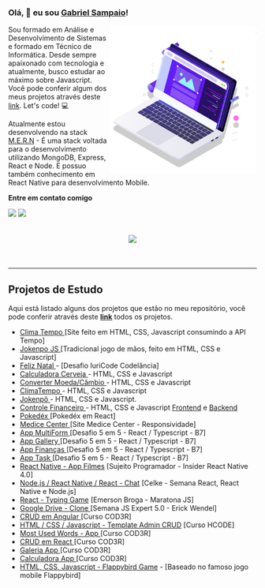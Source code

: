 ### Olá, 🤘 eu sou <a href="https://sampaiogabriel.github.io/portfolio/">Gabriel Sampaio</a>!

<img src="pc.svg" min-width="300px" max-width="300px" width="300px" align="right" alt="Computador">

<p align="left"> 
  Sou formado em Análise e Desenvolvimento de Sistemas e formado em Técnico de Informática. Desde sempre apaixonado com tecnologia e atualmente, busco estudar ao máximo sobre Javascript. Você pode conferir algum dos meus projetos através deste <a href="https://github.com/sampaiogabriel?tab=repositories">link</a>. Let's code! 💻
</p>

<p align="left">
  Atualmente estou desenvolvendo na stack <a href="https://upflow.me/entendendo-o-mern-stack-o-que-e/">M.E.R.N</a> - É uma stack voltada para o desenvolvimento utilizando MongoDB, Express, React e Node. E possuo também conhecimento em React Native para desenvolvimento Mobile.  
</p>

<p align="left"><strong>Entre em contato comigo</strong></p>

<div align="left"> 
  <a href = "mailto:sampaiogabriel777@hotmail.com"><img src="https://img.shields.io/badge/-Gmail-%23333?style=for-the-badge&logo=gmail&logoColor=white" target="_blank"></a>
  <a href="https://www.linkedin.com/in/gabrielsampaiolimadearaujo/" target="_blank"><img src="https://img.shields.io/badge/-LinkedIn-%230077B5?style=for-the-badge&logo=linkedin&logoColor=white" target="_blank"></a> 
</div>

<br>
<br>

<div align="center">
 <a href="https://github.com/sampaiogabriel"></a>
  <img height="180em" src="https://github-readme-stats.vercel.app/api/top-langs/?username=sampaiogabriel&layout=compact&langs_count=7&theme=dracula"/>
</div>

<br>
<br>

<hr>

## Projetos de Estudo

Aqui está listado alguns dos projetos que estão no meu repositório, você pode conferir através deste <strong><a href="https://github.com/sampaiogabriel?tab=repositories">link</a></strong> todos os projetos.

- <a href="https://sampaiogabriel.github.io/clima-tempo"> Clima Tempo </a> [Site feito em HTML, CSS, Javascript consumindo a API Tempo]
- <a href="https://sampaiogabriel.github.io/jokenpo"> Jokenpo JS </a> [Tradicional jogo de mãos, feito em HTML, CSS e Javascript]
- <a href="https://sampaiogabriel.github.io/site-feliz-natal/"> Feliz Natal </a> - [Desafio IuriCode Codelância]
- <a href="https://github.com/sampaiogabriel/calculadora-cerveja"> Calculadora Cerveja </a> - HTML, CSS e Javascript
- <a href="https://github.com/sampaiogabriel/converter-moeda"> Converter Moeda/Câmbio </a> - HTML, CSS e Javascript
- <a href="https://github.com/sampaiogabriel/clima-tempo"> ClimaTempo </a> - HTML, CSS e Javascript
- <a href="https://github.com/sampaiogabriel/jokenpo"> Jokenpô </a> - HTML, CSS e Javascript.
- <a href="https://github.com/sampaiogabriel/controle-financeiro-js"> Controle Financeiro </a> - HTML, CSS e Javascript
  <a href="https://github.com/sampaiogabriel/frontend--e-locadora">Frontend</a> e <a href="https://github.com/sampaiogabriel/webapi--e-locadora">Backend</a>
- <a href="https://github.com/sampaiogabriel/pokedex"> Pokedéx </a> [Pokedéx em React]
- <a href="https://github.com/sampaiogabriel/site-medicecenter"> Medice Center </a> [Site Medice Center - Responsividade]
- <a href="https://github.com/sampaiogabriel/app-multiform-react"> App MultiForm </a> [Desafio 5 em 5 - React / Typescript - B7]
- <a href="https://github.com/sampaiogabriel/app-galleryphotos"> App Gallery </a> [Desafio 5 em 5 - React / Typescript - B7]
- <a href="https://github.com/sampaiogabriel/app-financas"> App Finanças </a> [Desafio 5 em 5 - React / Typescript - B7]
- <a href="https://github.com/sampaiogabriel/app-task"> App Task </a> [Desafio 5 em 5 - React / Typescript - B7]
- <a href="https://github.com/sampaiogabriel/insider-react-native-4.0-sujeitoprogramador">React Native - App Filmes</a> [Sujeito Programador - Insider React Native 4.0]
- <a href="https://github.com/sampaiogabriel/celke-chat-react">Node.js / React Native / React - Chat</a> [Celke - Semana React, React Native e Node.js]
- <a href="https://github.com/sampaiogabriel/maratonajs-emersonbroga-typing-game">React - Typing Game</a> [Emerson Broga - Maratona JS]
- <a href="https://github.com/sampaiogabriel/semana-js-expert05"> Google Drive - Clone </a> [Semana JS Expert 5.0 - Erick Wendel]
- <a href="https://github.com/sampaiogabriel/crud-angular-cod3r"> CRUD em Angular </a> [Curso COD3R]
- <a href="https://github.com/sampaiogabriel/crud-full-hcode">HTML / CSS / Javascript - Template Admin CRUD</a> [Curso HCODE]
- <a href="https://github.com/sampaiogabriel/most-used-words-cod3r">Most Used Words - App </a> [Curso COD3R]
- <a href="https://github.com/sampaiogabriel/crud-react-cod3r"> CRUD em React </a> [Curso COD3R]
- <a href="https://github.com/sampaiogabriel/projetogaleria-cod3r"> Galeria App </a> [Curso COD3R]
- <a href="https://github.com/sampaiogabriel/projetocalculadora-cod3r"> Calculadora App </a> [Curso COD3R]
- <a href="https://github.com/sampaiogabriel/flappybird-game">HTML, CSS, Javascript - Flappybird Game</a> - [Baseado no famoso jogo mobile Flappybird]
